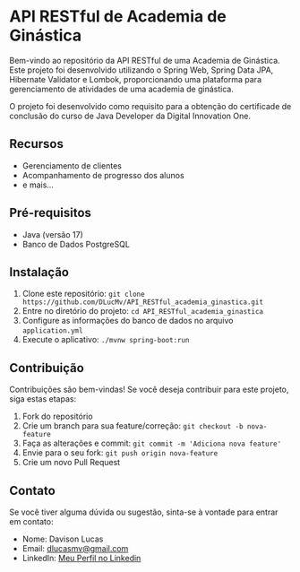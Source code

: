 # API RESTful de Academia de Ginástica

Bem-vindo ao repositório da API RESTful de uma Academia de Ginástica. Este projeto foi desenvolvido utilizando o Spring Web, Spring Data JPA, Hibernate Validator e Lombok, proporcionando uma plataforma para gerenciamento de atividades de uma academia de ginástica. 

O projeto foi desenvolvido como requisito para a obtenção do certificade de conclusão do curso de Java Developer da Digital Innovation One.

## Recursos

- Gerenciamento de clientes
- Acompanhamento de progresso dos alunos
- e mais...

## Pré-requisitos

- Java (versão 17)
- Banco de Dados PostgreSQL

## Instalação

1. Clone este repositório: `git clone https://github.com/DLucMv/API_RESTful_academia_ginastica.git`
2. Entre no diretório do projeto: `cd API_RESTful_academia_ginastica`
3. Configure as informações do banco de dados no arquivo `application.yml`
4. Execute o aplicativo: `./mvnw spring-boot:run`

## Contribuição

Contribuições são bem-vindas! Se você deseja contribuir para este projeto, siga estas etapas:

1. Fork do repositório
2. Crie um branch para sua feature/correção: `git checkout -b nova-feature`
3. Faça as alterações e commit: `git commit -m 'Adiciona nova feature'`
4. Envie para o seu fork: `git push origin nova-feature`
5. Crie um novo Pull Request

## Contato

Se você tiver alguma dúvida ou sugestão, sinta-se à vontade para entrar em contato:

- Nome: Davison Lucas
- Email: dlucasmv@gmail.com
- LinkedIn: [Meu Perfil no Linkedin](https://www.linkedin.com/in/davisonlucas/)
